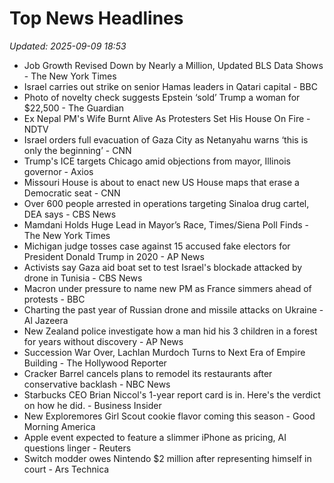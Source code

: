 # Top News Headlines

_Updated: 2025-09-09 18:53_

- Job Growth Revised Down by Nearly a Million, Updated BLS Data Shows - The New York Times
- Israel carries out strike on senior Hamas leaders in Qatari capital - BBC
- Photo of novelty check suggests Epstein ‘sold’ Trump a woman for $22,500 - The Guardian
- Ex Nepal PM's Wife Burnt Alive As Protesters Set His House On Fire - NDTV
- Israel orders full evacuation of Gaza City as Netanyahu warns ‘this is only the beginning’ - CNN
- Trump's ICE targets Chicago amid objections from mayor, Illinois governor - Axios
- Missouri House is about to enact new US House maps that erase a Democratic seat - CNN
- Over 600 people arrested in operations targeting Sinaloa drug cartel, DEA says - CBS News
- Mamdani Holds Huge Lead in Mayor’s Race, Times/Siena Poll Finds - The New York Times
- Michigan judge tosses case against 15 accused fake electors for President Donald Trump in 2020 - AP News
- Activists say Gaza aid boat set to test Israel's blockade attacked by drone in Tunisia - CBS News
- Macron under pressure to name new PM as France simmers ahead of protests - BBC
- Charting the past year of Russian drone and missile attacks on Ukraine - Al Jazeera
- New Zealand police investigate how a man hid his 3 children in a forest for years without discovery - AP News
- Succession War Over, Lachlan Murdoch Turns to Next Era of Empire Building - The Hollywood Reporter
- Cracker Barrel cancels plans to remodel its restaurants after conservative backlash - NBC News
- Starbucks CEO Brian Niccol's 1-year report card is in. Here's the verdict on how he did. - Business Insider
- New Exploremores Girl Scout cookie flavor coming this season - Good Morning America
- Apple event expected to feature a slimmer iPhone as pricing, AI questions linger - Reuters
- Switch modder owes Nintendo $2 million after representing himself in court - Ars Technica